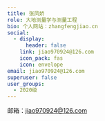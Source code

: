 ```yaml
---
title: 张凤娇
role: 大地测量学与测量工程
bio: 个人网站：zhangfengjiao.cn
social:
  - display:
      header: false
    link: jiao970924@126.com
    icon_pack: fas
    icon: envelope
email: jiao970924@126.com
superuser: false
user_groups:
  - 2020级
---
```

邮箱：jiao970924@126.com
